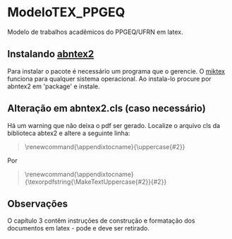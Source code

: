# ModeloTEX_PPGEQ
Modelo de trabalhos acadêmicos do PPGEQ/UFRN em latex.

## Instalando [abntex2](https://github.com/abntex/abntex2ex2)

Para instalar o pacote é necessário um programa que o gerencie. O [miktex](https://miktex.org/) funciona para qualquer sistema operacional. Ao instala-lo procure por abntex2 em 'package' e instale.

## Alteração em abntex2.cls (caso necessário)

Há um warning que não deixa o pdf ser gerado. Localize o arquivo cls da biblioteca abtex2 e altere a seguinte linha:  

>\renewcommand{\appendixtocname}{\uppercase{#2}}

Por

>\renewcommand{\appendixtocname}{\texorpdfstring{\MakeTextUppercase{#2}}{#2}}

## Observações

O capítulo 3 contêm instruções de construção e formatação dos documentos em latex - pode e deve ser retirado.
